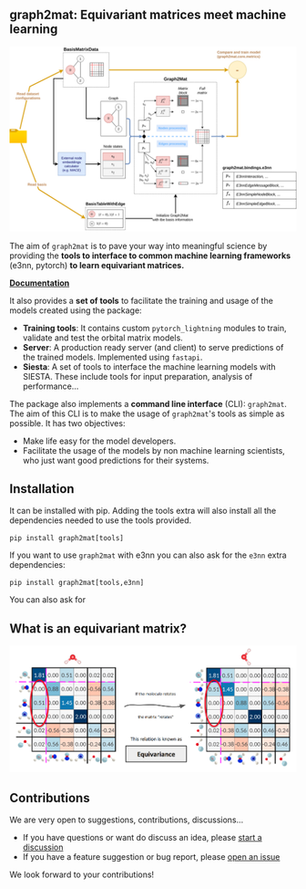 graph2mat: Equivariant matrices meet machine learning
----------------------

![graph2mat_overview](https://raw.githubusercontent.com/BIG-MAP/graph2mat/main/docs/_static/images/graph2mat_overview.svg)

The aim of `graph2mat` is to pave your way into meaningful science by providing the **tools to interface to common machine learning frameworks** (e3nn, pytorch) **to learn equivariant matrices.**

**[Documentation](https://big-map.github.io/graph2mat/)**

It also provides a **set of tools** to facilitate the training and usage of the models created using the package:

- **Training tools**: It contains custom `pytorch_lightning` modules to train, validate and test the orbital matrix models.
- **Server**: A production ready server (and client) to serve predictions of the trained
    models. Implemented using `fastapi`.
- **Siesta**: A set of tools to interface the machine learning models with SIESTA. These include tools for input preparation, analysis of performance...

The package also implements a **command line interface** (CLI): `graph2mat`. The aim of this CLI is
to make the usage of `graph2mat`'s tools as simple as possible. It has two objectives:

- Make life easy for the model developers.
- Facilitate the usage of the models by non machine learning scientists, who just want
  good predictions for their systems.

Installation
------------

It can be installed with pip. Adding the tools extra will also install all the dependencies
needed to use the tools provided.

```
pip install graph2mat[tools]
```

If you want to use `graph2mat` with e3nn you can also ask for the `e3nn` extra dependencies:

```
pip install graph2mat[tools,e3nn]
```

You can also ask for

What is an equivariant matrix?
------------------------------

![water_equivariant_matrix](https://raw.githubusercontent.com/BIG-MAP/graph2mat/main/docs/_static/images/water_equivariant_matrix.png)


Contributions
--------------

We are very open to suggestions, contributions, discussions...

- If you have questions or want do discuss an idea, please [start a discussion](https://github.com/BIG-MAP/graph2mat/discussions)
- If you have a feature suggestion or bug report, please [open an issue](https://github.com/BIG-MAP/graph2mat/issues)

We look forward to your contributions!
